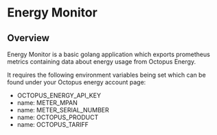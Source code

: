 # Energy Monitor

## Overview

Energy Monitor is a basic golang application which exports prometheus metrics containing data about energy usage from Octopus Energy.

It requires the following environment variables being set which can be found under your Octopus energy account page:

- OCTOPUS_ENERGY_API_KEY
- name: METER_MPAN
- name: METER_SERIAL_NUMBER
- name: OCTOPUS_PRODUCT
- name: OCTOPUS_TARIFF
